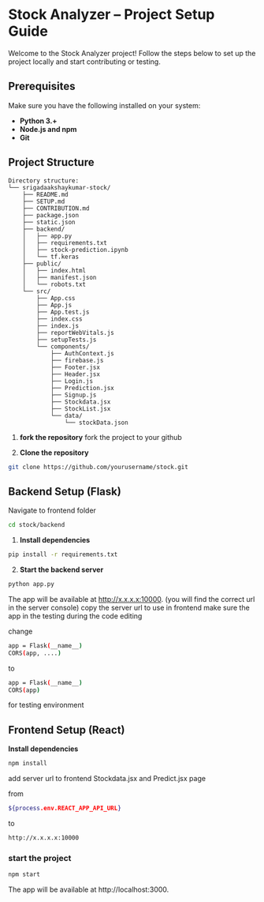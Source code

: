 # Stock Analyzer – Project Setup Guide

Welcome to the Stock Analyzer project! Follow the steps below to set up the project locally and start contributing or testing.

## Prerequisites

Make sure you have the following installed on your system:

- **Python 3.+**
- **Node.js and npm**
- **Git**

## Project Structure

```
Directory structure:
└── srigadaakshaykumar-stock/
    ├── README.md
    ├── SETUP.md
    ├── CONTRIBUTION.md
    ├── package.json
    ├── static.json
    ├── backend/
    │   ├── app.py
    │   ├── requirements.txt
    │   ├── stock-prediction.ipynb
    │   └── tf.keras
    ├── public/
    │   ├── index.html
    │   ├── manifest.json
    │   └── robots.txt
    └── src/
        ├── App.css
        ├── App.js
        ├── App.test.js
        ├── index.css
        ├── index.js
        ├── reportWebVitals.js
        ├── setupTests.js
        └── components/
            ├── AuthContext.js
            ├── firebase.js
            ├── Footer.jsx
            ├── Header.jsx
            ├── Login.js
            ├── Prediction.jsx
            ├── Signup.js
            ├── Stockdata.jsx
            ├── StockList.jsx
            └── data/
                └── stockData.json
```

1. **fork the repository**
   fork the project to your github

2. **Clone the repository**

```bash
git clone https://github.com/yourusername/stock.git
```

## Backend Setup (Flask)

Navigate to frontend folder

```bash
cd stock/backend
```

1. **Install dependencies**

```bash
pip install -r requirements.txt
```

2. **Start the backend server**

```bash
python app.py
```

The app will be available at http://x.x.x.x:10000. (you will find the correct url in the server console)
copy the server url to use in frontend
make sure the app in the testing during the code editing

change

```bash
app = Flask(__name__)
CORS(app, ....)
```

to

```bash
app = Flask(__name__)
CORS(app)
```

for testing environment

## Frontend Setup (React)

**Install dependencies**

```bash
npm install
```

add server url to frontend Stockdata.jsx and Predict.jsx page

from

```bash
${process.env.REACT_APP_API_URL}
```

to

```bash
http://x.x.x.x:10000
```

### start the project

```bash
npm start
```

The app will be available at http://localhost:3000.
